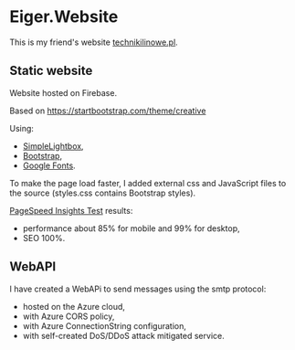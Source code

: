# Eiger.Website

This is my friend's website [technikilinowe.pl](https://www.technikilinowe.pl/).

## Static website

Website hosted on Firebase.

Based on https://startbootstrap.com/theme/creative

Using:
- [SimpleLightbox](https://simplelightbox.com/),
- [Bootstrap](https://getbootstrap.com/),
- [Google Fonts](https://fonts.google.com/specimen/Merriweather+Sans/).

To make the page load faster, I added external css and JavaScript files to the source (styles.css contains Bootstrap styles).

[PageSpeed Insights Test](https://pagespeed.web.dev/report?url=https%3A%2F%2Fudemycoursespp.web.app%2F&hl=pl&form_factor=mobile) results:
- performance about 85% for mobile and 99% for desktop,
- SEO 100%.

## WebAPI

I have created a WebAPi to send messages using the smtp protocol:
- hosted on the Azure cloud,
- with Azure CORS policy,
- with Azure ConnectionString configuration,
- with self-created DoS/DDoS attack mitigated service.
